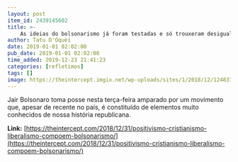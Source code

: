 ```yaml
---
layout: post
item_id: 2439145602
title: >-
    As ideias do bolsonarismo já foram testadas e só trouxeram desigualdade ao Brasil
author: Tatu D'Oquei
date: 2019-01-01 02:02:00
pub_date: 2019-01-01 02:02:00
time_added: 2019-12-23 21:41:23
categories: [refletimos]
tags: []
image: https://theintercept.imgix.net/wp-uploads/sites/1/2018/12/12483746-high-1545245574.jpeg?auto=compress%2Cformat&q=90&fit=crop&w=1200&h=800
---
```


Jair Bolsonaro toma posse nesta terça-feira amparado por um movimento que, apesar de recente no país, é constituído de elementos muito conhecidos de nossa história republicana.

**Link:** [https://theintercept.com/2018/12/31/positivismo-cristianismo-liberalismo-compoem-bolsonarismo/](https://theintercept.com/2018/12/31/positivismo-cristianismo-liberalismo-compoem-bolsonarismo/)

